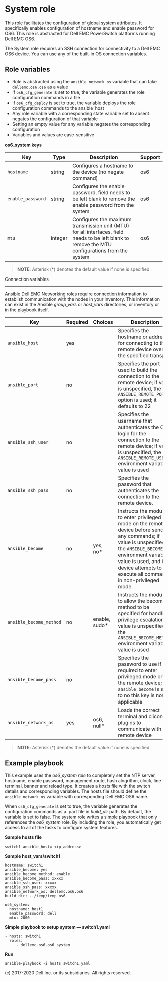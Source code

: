 System role
===========

This role facilitates the configuration of global system attributes. It specifically enables configuration of hostname and enable password for OS6. This role is abstracted for Dell EMC PowerSwitch platforms running Dell EMC OS6.

The System role requires an SSH connection for connectivity to a Dell EMC OS6 device. You can use any of the built-in OS connection variables.

Role variables
--------------

- Role is abstracted using the `ansible_network_os` variable that can take `dellemc.os6.os6` as a value
- If `os6_cfg_generate` is set to true, the variable generates the role configuration commands in a file
- If `os6_cfg_deploy` is set to true, the variable deploys the role configuration commands to the ansible_host
- Any role variable with a corresponding state variable set to absent negates the configuration of that variable
- Setting an empty value for any variable negates the corresponding configuration
- Variables and values are case-sensitive

**os6_system keys**

| Key        | Type                      | Description                                             | Support               |
|------------|---------------------------|---------------------------------------------------------|-----------------------|
| ``hostname`` | string | Configures a hostname to the device (no negate command) | os6 |
| ``enable_password`` | string              | Configures the enable password, field needs to be left blank to remove the enable password from the system | os6 |
| ``mtu`` | integer | Configures the maximum transmission unit (MTU) for all interfaces, field needs to be left blank to remove the MTU configurations from the system | os6  |

> **NOTE**: Asterisk (\*) denotes the default value if none is specified. 

Connection variables
********************

Ansible Dell EMC Networking roles require connection information to establish communication with the nodes in your inventory. This information can exist in the Ansible *group_vars* or *host_vars* directories, or inventory or in the playbook itself.

| Key         | Required | Choices    | Description                                         |
|-------------|----------|------------|-----------------------------------------------------|
| ``ansible_host`` | yes      |            | Specifies the hostname or address for connecting to the remote device over the specified transport |
| ``ansible_port`` | no       |            | Specifies the port used to build the connection to the remote device; if value is unspecified, the `ANSIBLE_REMOTE_PORT` option is used; it defaults to 22 |
| ``ansible_ssh_user`` | no       |            | Specifies the username that authenticates the CLI login for the connection to the remote device; if value is unspecified, the `ANSIBLE_REMOTE_USER` environment variable value is used  |
| ``ansible_ssh_pass`` | no       |            | Specifies the password that authenticates the connection to the remote device.  |
| ``ansible_become`` | no       | yes, no\*   | Instructs the module to enter privileged mode on the remote device before sending any commands; if value is unspecified, the `ANSIBLE_BECOME` environment variable value is used, and the device attempts to execute all commands in non-privileged mode |
| ``ansible_become_method`` | no       | enable, sudo\*   | Instructs the module to allow the become method to be specified for handling privilege escalation; if value is unspecified, the `ANSIBLE_BECOME_METHOD` environment variable value is used |
| ``ansible_become_pass`` | no       |            | Specifies the password to use if required to enter privileged mode on the remote device; if ``ansible_become`` is set to no this key is not applicable |
| ``ansible_network_os`` | yes      | os6, null\*  | Loads the correct terminal and cliconf plugins to communicate with the remote device |

> **NOTE**: Asterisk (\*) denotes the default value if none is specified.

Example playbook
----------------

This example uses the *os6_system role* to completely set the NTP server, hostname, enable password, management route, hash alogrithm, clock, line terminal, banner and reload type. It creates a *hosts* file with the switch details and corresponding variables. The hosts file should define the `ansible_network_os` variable with corresponding Dell EMC OS6 name. 

When `os6_cfg_generate` is set to true, the variable generates the configuration commands as a .part file in *build_dir* path. By default, the variable is set to false. The system role writes a simple playbook that only references the *os6_system* role. By including the role, you automatically get access to all of the tasks to configure system features. 

**Sample hosts file**
 
    switch1 ansible_host= <ip_address> 

**Sample host_vars/switch1**

    hostname: switch1
    ansible_become: yes
    ansible_become_method: enable
    ansible_become_pass: xxxxx
    ansible_ssh_user: xxxxx
    ansible_ssh_pass: xxxxx
    ansible_network_os: dellemc.os6.os6
    build_dir: ../temp/temp_os6
	  
    os6_system:
      hostname: host1
      enable_password: dell
      mtu: 2000

      
**Simple playbook to setup system — switch1.yaml**

    - hosts: switch1
      roles:
         - dellemc.os6.os6_system

**Run**

    ansible-playbook -i hosts switch1.yaml

(c) 2017-2020 Dell Inc. or its subsidiaries. All rights reserved.
